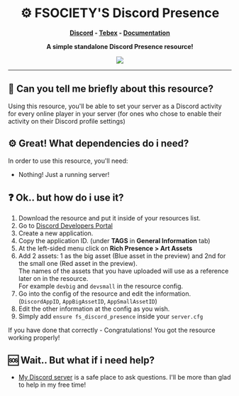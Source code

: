 <h1 align='center'><b>⚙️ FSOCIETY'S Discord Presence</b></a></h1>

<p align='center'><b><a href='https://discord.gg/fsociety'>Discord</a> - <a href='https://store.fsocietystudios.com/'>Tebex</a> - <a href='https://media.giphy.com/media/z6EG2su1f5jOTourNL/giphy.gif'>Documentation</a></b></h5>
<p align='center'><b>A simple standalone Discord Presence resource!</b></p>

<p align="center">
  <img align='center' src="https://user-images.githubusercontent.com/45363723/236890744-1b6b1472-2938-479b-b302-46c5110da9d8.png" />
</p>

<hr>

## <b>🤔 Can you tell me briefly about this resource?</b>
Using this resource, you'll be able to set your server as a Discord activity for every online player in your server (for ones who chose to enable their activity on their Discord profile settings)

## <b>⚙️ Great! What dependencies do i need?</b>
In order to use this resource, you'll need:
- Nothing! Just a running server!

## <b>❓ Ok.. but how do i use it?</b>
1. Download the resource and put it inside of your resources list.
2. Go to [Discord Developers Portal](https://discord.com/developers)
3. Create a new application.
4. Copy the application ID. (under **TAGS** in **General Information** tab)
5. At the left-sided menu click on **Rich Presence > Art Assets**
6. Add 2 assets: 1 as the big asset (Blue asset in the preview) and 2nd for the small one (Red asset in the preview). <br />
The names of the assets that you have uploaded will use as a reference later on in the resource. <br />
For example `devbig` and `devsmall` in the resource config.
7. Go into the config of the resource and edit the information. (`DiscordAppID`, `AppBigAssetID`, `AppSmallAssetID`)
8. Edit the other information at the config as you wish.
9. Simply add ``ensure fs_discord_presence`` inside your ``server.cfg``

If you have done that correctly - Congratulations! You got the resource working properly!

## <b>🆘 Wait.. But what if i need help?</b>
- [My Discord server](https://discord.gg/fsociety) is a safe place to ask questions. I'll be more than glad to help in my free time!
